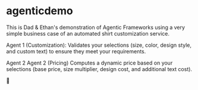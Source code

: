 # agenticdemo

This is Dad & Ethan's demonstration of Agentic Frameworks using a very simple business case of an automated shirt customization service. 

Agent 1 (Customization): Validates your selections (size, color, design style, and custom text) to ensure they meet your requirements.

Agent 2 Agent 2 (Pricing) Computes a dynamic price based on your selections (base price, size multiplier, design cost, and additional text cost).


🐸
